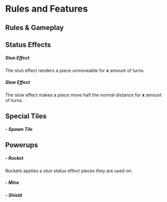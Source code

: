 # Rules and Features

## Rules & Gameplay

## Status Effects
##### Stun Effect
The stun effect renders a piece unmoveable for __x__ amount of turns.
##### Slow Effect
The slow effect makes a piece move half the normal distance for __x__ amount of turns.

## Special Tiles
##### - Spawn Tile

## Powerups
##### - Rocket
Rockets applies a _stun_ status effect pieces they are used on.

##### - Mine
##### - Shield
